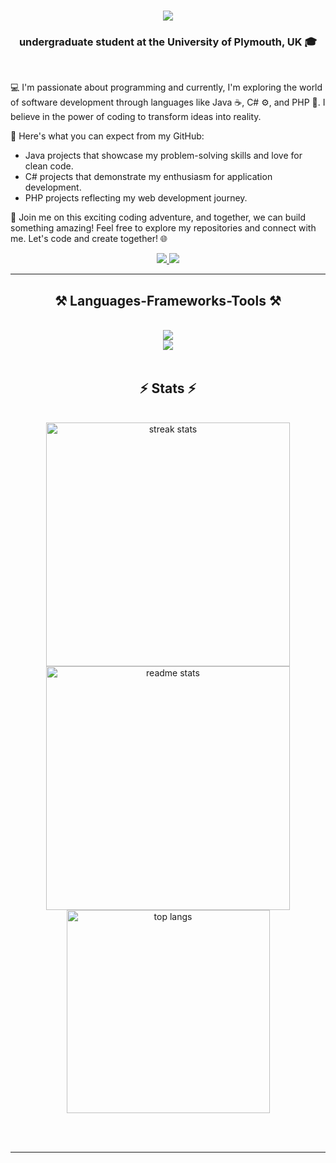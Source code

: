 
<h1 align="center">
    <img src="https://readme-typing-svg.herokuapp.com/?font=Righteous&size=35&center=true&vCenter=true&width=500&height=70&duration=4000&lines=Hi+There!+🤟;+I'm+Deelaka+Lakpura!;" />
</h1>


<h3 align="center">undergraduate student at the University of Plymouth, UK 🎓</h3>

<br/>

💻 I'm passionate about programming and currently, I'm exploring the world of software development through languages like Java ☕, C# ⚙️, and PHP 🐘. I believe in the power of coding to transform ideas into reality.

🌟 Here's what you can expect from my GitHub:
- Java projects that showcase my problem-solving skills and love for clean code.
- C# projects that demonstrate my enthusiasm for application development.
- PHP projects reflecting my web development journey.

🚀 Join me on this exciting coding adventure, and together, we can build something amazing! Feel free to explore my repositories and connect with me. Let's code and create together! 🌐


 </div>
 
<div align="center"> 
  <a href="mailto:deelaka.lakpura94@@gmail.com">
    <img src="https://img.shields.io/badge/Gmail-333333?style=for-the-badge&logo=gmail&logoColor=red" />
  </a>
  <a href="https://www.linkedin.com/in/deelaka-lakpura/" target="_blank">
    <img src="https://img.shields.io/badge/LinkedIn-0077B5?style=for-the-badge&logo=linkedin&logoColor=white" target="_blank" />
  </a>
 
</div>

 <hr/>
 
<h2 align="center">⚒️ Languages-Frameworks-Tools ⚒️</h2>
<br/>
<div align="center">
    <img src="https://skillicons.dev/icons?i=java,cs,github,javascript,typescript,express,firebase,threejs,solidity,mongodb,c,dotnet" /><br>
    <img src="https://skillicons.dev/icons?i=react,bootstrap,mui,mysql,flask,html,css,vscode,figma,git" />
</div>

<br/>


<h2 align="center">⚡ Stats ⚡</h2>
<br>
<div align=center>
  <img width=390 src="https://streak-stats.demolab.com/?user=deelakalakpura&count_private=true&theme=react&border_radius=10" alt="streak stats"/>
  <img width=390 src="https://github-readme-stats-salesp07.vercel.app/api?username=deelakalakpura&count_private=true&show_icons=true&theme=react&rank_icon=github&border_radius=10" alt="readme stats" />
  <br/>
  <img width=325 align="center" src="https://github-readme-stats-salesp07.vercel.app/api/top-langs/?username=deelakalakpura&hide=HTML&langs_count=8&layout=compact&theme=react&border_radius=10&size_weight=0.5&count_weight=0.5&exclude_repo=github-readme-stats" alt="top langs" />
</div>

<br/><br/>
<hr/>


<br/>
